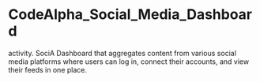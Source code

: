 # CodeAlpha_Social_Media_Dashboard
activity.  SociA Dashboard that aggregates content from  various social media platforms where users can log in,  connect their accounts, and view their feeds in one place.
